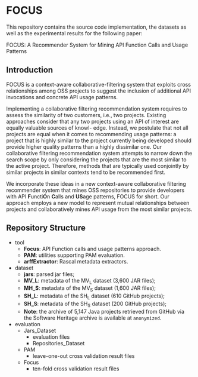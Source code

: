 # FOCUS

This repository contains the source code implementation, the datasets as well as the experimental results for the following paper:

FOCUS: A Recommender System for Mining API Function Calls and Usage Patterns

## Introduction

FOCUS is a context-aware collaborative-filtering system that exploits cross relationships among OSS projects to suggest the inclusion of additional API invocations and concrete API usage patterns.

Implementing a collaborative filtering recommendation system requires to assess the similarity of two customers, i.e., two
projects. Existing approaches consider that any two projects using an API of interest are equally valuable sources of knowl-
edge. Instead, we postulate that not all projects are equal when it comes to recommending usage patterns: a project that is
highly similar to the project currently being developed should provide higher quality patterns than a highly dissimilar one.
Our collaborative filtering recommendation system attempts to narrow down the search scope by only considering the projects
that are the most similar to the active project. Therefore, methods that are typically used conjointly by similar projects
in similar contexts tend to be recommended first.

We incorporate these ideas in a new context-aware collaborative filtering recommender system that mines OSS repositories to provide developers with API **F**uncti**O**n **C**alls and **US**age patterns, FOCUS for short. Our approach employs a new model to represent mutual relationships between projects and collaboratively mines API usage from the most similar projects.

## Repository Structure

* tool
	* __Focus__: API Function calls and usage patterns approach.
	* __PAM__: utilities supporting PAM evaluation.
	* __arffExtractor__: Rascal metadata extractors.
* dataset
	* __jars__: parsed jar files;
	* __MV_L__: metadata of the MV<sub>L</sub> dataset (3,600 JAR files);
	* __MH_S__: metadata of the MV<sub>S</sub> dataset (1,600 JAR files);
	* __SH_L__: metadata of the SH<sub>L</sub> dataset (610 GitHub projects);
	* __SH_S__: metadata of the SH<sub>S</sub> dataset (200 GitHub projects);
	* __Note__: the archive of 5,147 Java projects retrieved from GitHub via the Software Heritage archive is available at `anonymized`.
* evaluation
	* Jars_Dataset
		* evaluation files 
		* Repositories_Dataset
	* PAM 
		* leave-one-out cross validation result files 
	* Focus 
		* ten-fold cross validation result files			
